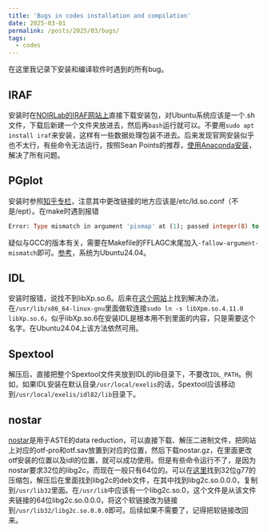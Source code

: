 ```yaml
---
title: 'Bugs in codes installation and compilation'
date: 2025-03-01
permalink: /posts/2025/03/bugs/
tags:
  - codes
---
```


在这里我记录下安装和编译软件时遇到的所有bug。

## IRAF
安装时在[NOIRLab的IRAF网站上](https://iraf.noirlab.edu/)直接下载安装包，对Ubuntu系统应该是一个.sh文件，下载后新建一个文件夹放进去，然后再`bash`运行就可以。不要用`sudo apt install iraf`来安装，这样有一些数据处理包装不进去。后来发现官网安装似乎也不太行，有些命令无法运行，按照Sean Points的推荐，[使用Anaconda安装](https://faculty1.coloradocollege.edu/~sburns/courses/18-19/pc362/Anaconda_IRAF_install.html)，解决了所有问题。

## PGplot
安装时参照[知乎专栏](https://zhuanlan.zhihu.com/p/345035429)，注意其中更改链接的地方应该是/etc/ld.so.conf（不是/ept）。在make时遇到报错
```fortran
Error: Type mismatch in argument 'pixmap' at (1); passed integer(8) to integer(1)
```
疑似与GCC的版本有关，需要在Makefile的FFLAGC末尾加入`-fallow-argument-mismatch`即可。[参考](bugs.debian.org/cgi-bin/bugreport.cgi?bug=966172)，系统为Ubuntu24.04。

## IDL
安装时报错，说找不到libXp.so.6。后来在[这个网站](https://askubuntu.com/questions/944838/libxp-so-6-missing-for-ubuntu-17-04)上找到解决办法，在```/usr/lib/x86_64-linux-gnu```里面做软连接```sudo ln -s libXpm.so.4.11.0 libXp.so.6```，似乎libXp.so.6在安装IDL是根本用不到里面的内容，只是需要这个名字。在Ubuntu24.04上该方法依然可用。

## Spextool
解压后，直接把整个Spextool文件夹放到IDL的lib目录下，不要改```IDL_PATH```。例如，如果IDL安装在默认目录```/usr/local/exelis```的话，Spextool应该移动到```/usr/local/exelis/idl82/lib```目录下。

## nostar
[nostar](https://www.nro.nao.ac.jp/~nro45mrt/html/obs/otf/export-e.html)是用于ASTE的data reduction，可以直接下载、解压二进制文件，把网站上对应的otf-pro和otf.sav放置到对应的位置，然后下载nostar.gz，在里面更改otf安装的位置以及idl的位置，就可以成功使用。但是有些命令运行不了，是因为nostar要求32位的libg2c，而现在一般只有64位的。可以在[这里](http://gnxas.unicam.it/pag_gnxas/gnxas_install_g77lib.html)找到32位g77的压缩包，解压后在里面找到libg2c的deb文件，在其中找到libg2c.so.0.0.0，复制到```/usr/lib32```里面。在```/usr/lib```中应该有一个libg2c.so.0，这个文件是从该文件夹链接的64位libg2c.so.0.0.0，将这个软链接改为链接到```/usr/lib32/libg2c.so.0.0.0```即可。后续如果不需要了，记得把软链接改回来。

